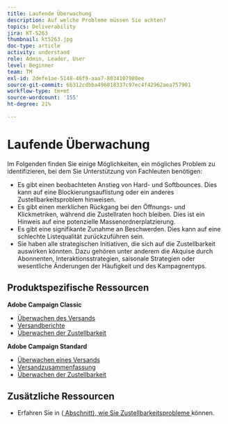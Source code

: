 ```yaml
---
title: Laufende Überwachung
description: Auf welche Probleme müssen Sie achten?
topics: Deliverability
jira: KT-5263
thumbnail: kt5263.jpg
doc-type: article
activity: understand
role: Admin, Leader, User
level: Beginner
team: TM
exl-id: 2defe1ae-5148-46f9-aaa7-8034107980ee
source-git-commit: 6b312cdbba496818337c97ec4f42962aea757901
workflow-type: tm+mt
source-wordcount: '155'
ht-degree: 21%

---
```


# Laufende Überwachung

Im Folgenden finden Sie einige Möglichkeiten, ein mögliches Problem zu identifizieren, bei dem Sie Unterstützung von Fachleuten benötigen:

* Es gibt einen beobachteten Anstieg von Hard- und Softbounces. Dies kann auf eine Blockierungsauflistung oder ein anderes Zustellbarkeitsproblem hinweisen.
* Es gibt einen merklichen Rückgang bei den Öffnungs- und Klickmetriken, während die Zustellraten hoch bleiben. Dies ist ein Hinweis auf eine potenzielle Massenordnerplatzierung.
* Es gibt eine signifikante Zunahme an Beschwerden. Dies kann auf eine schlechte Listequalität zurückzuführen sein.
* Sie haben alle strategischen Initiativen, die sich auf die Zustellbarkeit auswirken könnten. Dazu gehören unter anderem die Akquise durch Abonnenten, Interaktionsstrategien, saisonale Strategien oder wesentliche Änderungen der Häufigkeit und des Kampagnentyps.

## Produktspezifische Ressourcen

**Adobe Campaign Classic**

* [Überwachen des Versands](https://experienceleague.adobe.com/docs/campaign-classic/using/sending-messages/monitoring-deliveries/about-delivery-monitoring.html?lang=de)
* [Versandberichte](https://experienceleague.adobe.com/docs/campaign-classic/using/reporting/reports-on-deliveries/delivery-reports.html?lang=de)
* [Überwachen der Zustellbarkeit](https://experienceleague.adobe.com/docs/campaign-classic/using/sending-messages/deliverability-management/monitoring-deliverability.html?lang=de)

**Adobe Campaign Standard**

* [Überwachen eines Versands](https://experienceleague.adobe.com/docs/campaign-standard/using/testing-and-sending/monitoring-messages/monitoring-a-delivery.html?lang=de)
* [Versandzusammenfassung](https://experienceleague.adobe.com/docs/campaign-standard/using/reporting/list-of-reports/delivery-summary.html?lang=de)
* [Überwachen der Zustellbarkeit](https://experienceleague.adobe.com/docs/campaign-standard/using/testing-and-sending/managing-deliverability/monitor-deliverability.html?lang=de#testing-and-sending)

## Zusätzliche Ressourcen

* Erfahren Sie in ([ Abschnitt), wie Sie Zustellbarkeitsprobleme ](/help/additional-resources/troubleshooting.md) können.
